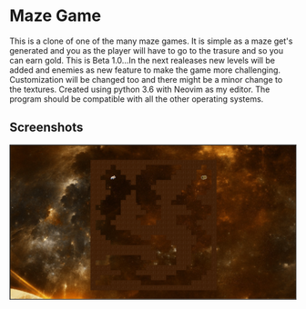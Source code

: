# Maze Game
This is a clone of one of the many maze games. It is simple as a maze get's generated and you as the player 
will have to go to the trasure and so you can earn gold. 
This is Beta 1.0...In the next realeases new levels will be added and enemies as new feature to make the game more challenging. 
Customization will be changed too and there might be a minor change to the textures.
Created using python 3.6 with Neovim as my editor. The program should be compatible with all the other operating systems.

## Screenshots
![game_screenshot](https://github.com/KnownAsDon/mazegame/blob/master/screenshots/game_screenshot.png)
